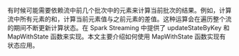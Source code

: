 有时候可能需要依赖流中前几个批次中的元素来计算当前批次的结果。例如，计算流中所有元素的和，计算当前元素值与之前元素的差值。这种运算会在遍历整个流的期间不断更新计算状态。在 Spark Streaming 中提供了 updateStateByKey 和 MapWithState 函数来实现。本文主要介绍如何使用 MapWithState 函数实现有状态应用。
